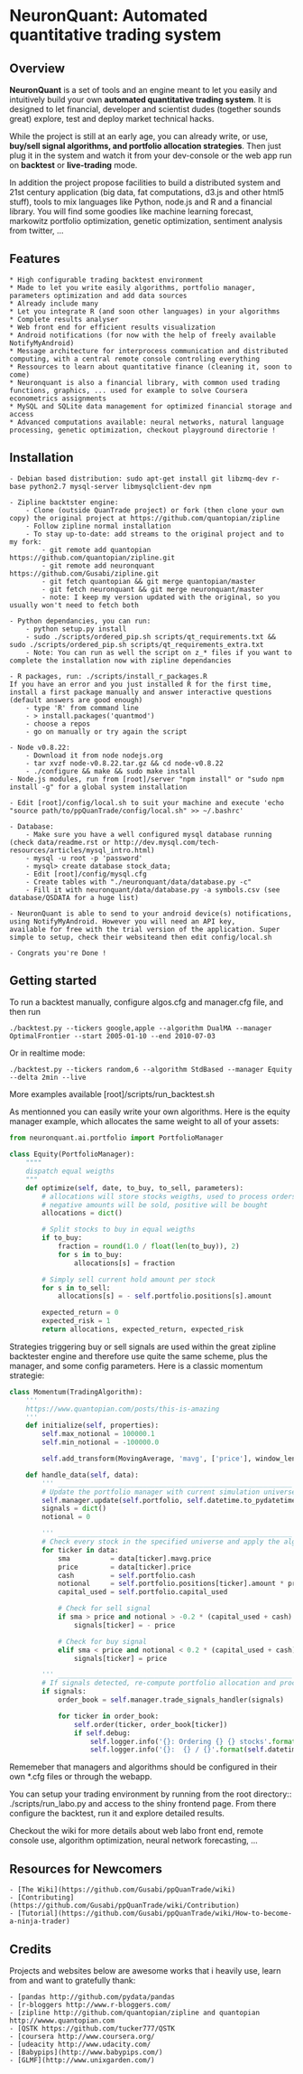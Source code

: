 NeuronQuant: Automated quantitative trading system
==================================================

Overview
--------

**NeuronQuant** is a set of tools and an engine meant to let you easily and intuitively build your own **automated quantitative trading system**.
It is designed to let financial, developer and scientist dudes (together sounds great) explore, test and deploy market technical hacks.

While the project is still at an early age, you can already write, or use, **buy/sell signal algorithms, and portfolio allocation strategies**.
Then just plug it in the system and watch it from your dev-console or the web app run on **backtest** or **live-trading** mode.

In addition the project propose facilities to build a distributed system and 21st century application (big data, fat computations, d3.js and other html5 stuff),
tools to mix languages like Python, node.js and R and a financial library.
You will find some goodies like machine learning forecast, markowitz portfolio optimization, genetic optimization, sentiment analysis from twitter, ...


Features
--------

    * High configurable trading backtest environment
    * Made to let you write easily algorithms, portfolio manager, parameters optimization and add data sources
    * Already include many
    * Let you integrate R (and soon other languages) in your algorithms
    * Complete results analyser
    * Web front end for efficient results visualization
    * Android notifications (for now with the help of freely available NotifyMyAndroid)
    * Message architecture for interprocess communication and distributed computing, with a central remote console controling everything
    * Ressources to learn about quantitative finance (cleaning it, soon to come)
    * Neuronquant is also a financial library, with common used trading functions, graphics, ... used for example to solve Coursera econometrics assignments
    * MySQL and SQLite data management for optimized financial storage and access
    * Advanced computations available: neural networks, natural language processing, genetic optimization, checkout playground directorie !



Installation
------------

    - Debian based distribution: sudo apt-get install git libzmq-dev r-base python2.7 mysql-server libmysqlclient-dev npm
    
    - Zipline backtster engine: 
        - Clone (outside QuanTrade project) or fork (then clone your own copy) the original project at https://github.com/quantopian/zipline
        - Follow zipline normal installation
        - To stay up-to-date: add streams to the original project and to my fork:
            - git remote add quantopian https://github.com/quantopian/zipline.git
            - git remote add neuronquant https://github.com/Gusabi/zipline.git
            - git fetch quantopian && git merge quantopian/master
            - git fetch neuronquant && git merge neuronquant/master
            - note: I keep my version updated with the original, so you usually won't need to fetch both

    - Python dependancies, you can run:
        - python setup.py install
        - sudo ./scripts/ordered_pip.sh scripts/qt_requirements.txt && sudo ./scripts/ordered_pip.sh scripts/qt_requirements_extra.txt
        - Note: You can run as well the script on z_* files if you want to complete the installation now with zipline dependancies

    - R packages, run: ./scripts/install_r_packages.R
    If you have an error and you just installed R for the first time, install a first package manually and answer interactive questions (default answers are good enough)
        - type 'R' from command line
        - > install.packages('quantmod')
        - choose a repos
        - go on manually or try again the script

    - Node v0.8.22: 
        - Download it from node nodejs.org
        - tar xvzf node-v0.8.22.tar.gz && cd node-v0.8.22
        - ./configure && make && sudo make install
    - Node.js modules, run from [root]/server "npm install" or "sudo npm install -g" for a global system installation

    - Edit [root]/config/local.sh to suit your machine and execute 'echo "source path/to/ppQuanTrade/config/local.sh" >> ~/.bashrc'

    - Database:
        - Make sure you have a well configured mysql database running (check data/readme.rst or http://dev.mysql.com/tech-resources/articles/mysql_intro.html)
        - mysql -u root -p 'password'
        - mysql> create database stock_data;  
        - Edit [root]/config/mysql.cfg 
        - Create tables with "./neuronquant/data/database.py -c"
        - Fill it with neuronquant/data/database.py -a symbols.csv (see database/QSDATA for a huge list)

    - NeuronQuant is able to send to your android device(s) notifications, using NotifyMyAndroid. However you will need an API key,
    available for free with the trial version of the application. Super simple to setup, check their websiteand then edit config/local.sh

    - Congrats you're Done !


Getting started
---------------

To run a backtest manually, configure algos.cfg and manager.cfg file, and then run

```./backtest.py --tickers google,apple --algorithm DualMA --manager OptimalFrontier --start 2005-01-10 --end 2010-07-03```

Or in realtime mode:

```./backtest.py --tickers random,6 --algorithm StdBased --manager Equity --delta 2min --live```

More examples available [root]/scripts/run_backtest.sh

As mentionned you can easily write your own algorithms. Here is the equity manager example, which allocates the same weight
to all of your assets:

```python
from neuronquant.ai.portfolio import PortfolioManager

class Equity(PortfolioManager):
    """"
    dispatch equal weigths
    """
    def optimize(self, date, to_buy, to_sell, parameters):
        # allocations will store stocks weigths, used to process orders later
        # negative amounts will be sold, positive will be bought
        allocations = dict()

        # Split stocks to buy in equal weigths
        if to_buy:
            fraction = round(1.0 / float(len(to_buy)), 2)
            for s in to_buy:
                allocations[s] = fraction

        # Simply sell current hold amount per stock
        for s in to_sell:
            allocations[s] = - self.portfolio.positions[s].amount

        expected_return = 0
        expected_risk = 1
        return allocations, expected_return, expected_risk
```

Strategies triggering buy or sell signals are used within the great zipline backtester engine and therefore use quite the same scheme,
plus the manager, and some config parameters. Here is a classic momentum strategie:

```python
class Momentum(TradingAlgorithm):
    '''
    https://www.quantopian.com/posts/this-is-amazing
    '''
    def initialize(self, properties):
        self.max_notional = 100000.1
        self.min_notional = -100000.0

        self.add_transform(MovingAverage, 'mavg', ['price'], window_length=properties.get('window_length', 3))

    def handle_data(self, data):
        ''' __________________________________________________________    Init   __'''
        # Update the portfolio manager with current simulation universe
        self.manager.update(self.portfolio, self.datetime.to_pydatetime())
        signals = dict()
        notional = 0

        ''' __________________________________________________________    Scan   __'''
        # Check every stock in the specified universe and apply the algorithm on it
        for ticker in data:
            sma          = data[ticker].mavg.price
            price        = data[ticker].price
            cash         = self.portfolio.cash
            notional     = self.portfolio.positions[ticker].amount * price
            capital_used = self.portfolio.capital_used

            # Check for sell signal
            if sma > price and notional > -0.2 * (capital_used + cash):
                signals[ticker] = - price

            # Check for buy signal
            elif sma < price and notional < 0.2 * (capital_used + cash):
                signals[ticker] = price

        ''' __________________________________________________________   Orders  __'''
        # If signals detected, re-compute portfolio allocation and process orders
        if signals:
            order_book = self.manager.trade_signals_handler(signals)

            for ticker in order_book:
                self.order(ticker, order_book[ticker])
                if self.debug:
                    self.logger.info('{}: Ordering {} {} stocks'.format(self.datetime, ticker, order_book[ticker]))
                    self.logger.info('{}:  {} / {}'.format(self.datetime, sma, price))
```

Rememeber that managers and algorithms should be configured in their own \*.cfg files or through the webapp.

You can setup your trading environment by running from the root directory::
    ./scripts/run_labo.py
and access to the shiny frontend page. From there configure the backtest, run it and explore detailed results.

Checkout the wiki for more details about web labo front end, remote console use, algorithm optimization,
neural network forecasting, ...


Resources for Newcomers
-----------------------
    - [The Wiki](https://github.com/Gusabi/ppQuanTrade/wiki)
    - [Contributing](https://github.com/Gusabi/ppQuanTrade/wiki/Contribution)
    - [Tutorial](https://github.com/Gusabi/ppQuanTrade/wiki/How-to-become-a-ninja-trader)


Credits
-------

Projects and websites below are awesome works that i heavily use, learn from and want to gratefully thank:

    - [pandas http://github.com/pydata/pandas
    - [r-bloggers http://www.r-bloggers.com/
    - [zipline http://github.com/quantopian/zipline and quantopian http://wwww.quantopian.com
    - [QSTK https://github.com/tucker777/QSTK
    - [coursera http://www.coursera.org/
    - [udeacity http://www.udacity.com/
    - [Babypips](http://www.babypips.com/)
    - [GLMF](http://www.unixgarden.com/)

